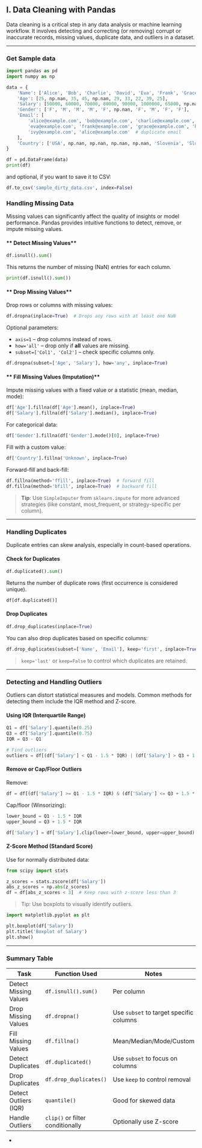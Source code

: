 

## **I. Data Cleaning with Pandas**

Data cleaning is a critical step in any data analysis or machine learning workflow. It involves detecting and correcting (or removing) corrupt or inaccurate records, missing values, duplicate data, and outliers in a dataset.

---
 
 ### **Get Sample data**
 
```python
import pandas as pd
import numpy as np

data = {
    'Name': ['Alice', 'Bob', 'Charlie', 'David', 'Eva', 'Frank', 'Grace', 'Henry', 'Ivy', 'Alice'],
    'Age': [25, np.nan, 35, 45, np.nan, 29, 33, 22, 39, 25],
    'Salary': [50000, 60000, 70000, 80000, 90000, 1000000, 65000, np.nan, 72000, 50000],
    'Gender': ['F', 'M', 'M', 'M', 'F', np.nan, 'F', 'M', 'F', 'F'],
    'Email': [
        'alice@example.com', 'bob@example.com', 'charlie@example.com', 'david@example.com',
        'eva@example.com', 'frank@example.com', 'grace@example.com', 'henry@example.com',
        'ivy@example.com', 'alice@example.com'  # duplicate email
    ],
    'Country': ['USA', np.nan, np.nan, np.nan, np.nan, 'Slovenia', 'Slovakia', 'Slovenianstan', np.nan,'USA']
}

df = pd.DataFrame(data)
print(df)
```

and optional, if you want to save it to CSV:

```python
df.to_csv('sample_dirty_data.csv', index=False)
```


###  **Handling Missing Data**

Missing values can significantly affect the quality of insights or model performance. Pandas provides intuitive functions to detect, remove, or impute missing values.

#### ** Detect Missing Values**

```python
df.isnull().sum()
```

This returns the number of missing (NaN) entries for each column.

```python
print(df.isnull().sum())
```

#### ** Drop Missing Values**

Drop rows or columns with missing values:

```python
df.dropna(inplace=True)  # Drops any rows with at least one NaN
```

Optional parameters:

* `axis=1` – drop columns instead of rows.
* `how='all'` – drop only if **all** values are missing.
* `subset=['Col1', 'Col2']` – check specific columns only.

```python
df.dropna(subset=['Age', 'Salary'], how='any', inplace=True)
```

#### ** Fill Missing Values (Imputation)**

Impute missing values with a fixed value or a statistic (mean, median, mode):

```python
df['Age'].fillna(df['Age'].mean(), inplace=True)
df['Salary'].fillna(df['Salary'].median(), inplace=True)
```

For categorical data:

```python
df['Gender'].fillna(df['Gender'].mode()[0], inplace=True)
```

Fill with a custom value:

```python
df['Country'].fillna('Unknown', inplace=True)
```

Forward-fill and back-fill:

```python
df.fillna(method='ffill', inplace=True)  # forward fill
df.fillna(method='bfill', inplace=True)  # backward fill
```

>  **Tip**: Use `SimpleImputer` from `sklearn.impute` for more advanced strategies (like constant, most\_frequent, or strategy-specific per column).

---

###  **Handling Duplicates**

Duplicate entries can skew analysis, especially in count-based operations.

#### **Check for Duplicates**

```python
df.duplicated().sum()
```

Returns the number of duplicate rows (first occurrence is considered unique).

```python
df[df.duplicated()]
```

#### **Drop Duplicates**

```python
df.drop_duplicates(inplace=True)
```

You can also drop duplicates based on specific columns:

```python
df.drop_duplicates(subset=['Name', 'Email'], keep='first', inplace=True)
```

>  `keep='last'` or `keep=False` to control which duplicates are retained.

---

###  **Detecting and Handling Outliers**

Outliers can distort statistical measures and models. Common methods for detecting them include the IQR method and Z-score.

#### **Using IQR (Interquartile Range)**

```python
Q1 = df['Salary'].quantile(0.25)
Q3 = df['Salary'].quantile(0.75)
IQR = Q3 - Q1

# Find outliers
outliers = df[(df['Salary'] < Q1 - 1.5 * IQR) | (df['Salary'] > Q3 + 1.5 * IQR)]
```

#### **Remove or Cap/Floor Outliers**

Remove:

```python
df = df[(df['Salary'] >= Q1 - 1.5 * IQR) & (df['Salary'] <= Q3 + 1.5 * IQR)]
```

Cap/floor (Winsorizing):

```python
lower_bound = Q1 - 1.5 * IQR
upper_bound = Q3 + 1.5 * IQR

df['Salary'] = df['Salary'].clip(lower=lower_bound, upper=upper_bound)
```

#### **Z-Score Method (Standard Score)**

Use for normally distributed data:

```python
from scipy import stats

z_scores = stats.zscore(df['Salary'])
abs_z_scores = np.abs(z_scores)
df = df[abs_z_scores < 3]  # Keep rows with z-score less than 3
```

>  Tip: Use boxplots to visually identify outliers.

```python
import matplotlib.pyplot as plt

plt.boxplot(df['Salary'])
plt.title('Boxplot of Salary')
plt.show()
```

---

### Summary Table

| Task                  | Function Used                    | Notes                                   |
| --------------------- | -------------------------------- | --------------------------------------- |
| Detect Missing Values | `df.isnull().sum()`              | Per column                              |
| Drop Missing Values   | `df.dropna()`                    | Use `subset` to target specific columns |
| Fill Missing Values   | `df.fillna()`                    | Mean/Median/Mode/Custom                 |
| Detect Duplicates     | `df.duplicated()`                | Use `subset` to focus on columns        |
| Drop Duplicates       | `df.drop_duplicates()`           | Use `keep` to control removal           |
| Detect Outliers (IQR) | `quantile()`                     | Good for skewed data                    |
| Handle Outliers       | `clip()` or filter conditionally | Optionally use Z-score                  |

-
